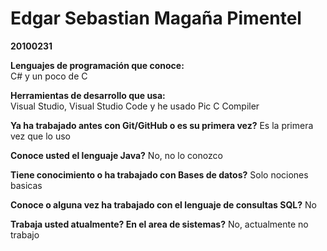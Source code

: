 # Edgar Sebastian Magaña Pimentel
**20100231**

**Lenguajes de programación que conoce:**   
C# y un poco de C

**Herramientas de desarrollo que usa:**  
Visual Studio, Visual Studio Code y he usado Pic C Compiler

**Ya ha trabajado antes con Git/GitHub o es su primera vez?** 
Es la primera vez que lo uso


**Conoce usted el lenguaje Java?** 
No, no lo conozco


**Tiene conocimiento o ha trabajado con Bases de datos?** 
Solo nociones basicas


**Conoce o alguna vez ha trabajado con el lenguaje de consultas SQL?** 
No


**Trabaja usted atualmente? En el area de sistemas?** 
No, actualmente no trabajo